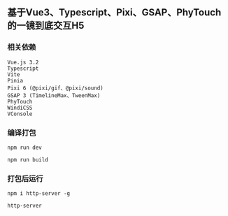 ## 基于Vue3、Typescript、Pixi、GSAP、PhyTouch的一镜到底交互H5

### 相关依赖

```
Vue.js 3.2
Typescript
Vite
Pinia
Pixi 6 (@pixi/gif、@pixi/sound)
GSAP 3 (TimelineMax、TweenMax)
PhyTouch
WindiCSS
VConsole
```

### 编译打包

```
npm run dev

npm run build
```

### 打包后运行

```
npm i http-server -g

http-server
```